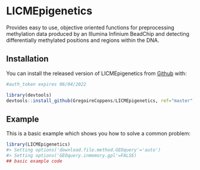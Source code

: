 
<!-- README.md is generated from README.Rmd. Please edit that file -->

# LICMEpigenetics

<!-- badges: start -->
<!-- badges: end -->

Provides easy to use, objective oriented functions for preprocessing
methylation data produced by an Illumina Infinium BeadChip and detecting
differentially methylated positions and regions within the DNA.

## Installation

You can install the released version of LICMEpigenetics from
[Github](https://github.com/GregoireCoppens/LICMEpigenetics) with:

``` r
#auth_token expires 06/04/2022

library(devtools)
devtools::install_github(GregoireCoppens/LICMEpigenetics, ref="master", auth_token="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")
```

## Example

This is a basic example which shows you how to solve a common problem:

``` r
library(LICMEpigenetics)
#> Setting options('download.file.method.GEOquery'='auto')
#> Setting options('GEOquery.inmemory.gpl'=FALSE)
## basic example code
```
